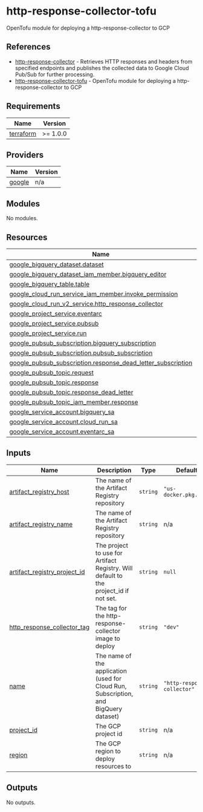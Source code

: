 # http-response-collector-tofu

OpenTofu module for deploying a http-response-collector to GCP

## References

- [http-response-collector](https://github.com/UnitVectorY-Labs/http-response-collector) - Retrieves HTTP responses and headers from specified endpoints and publishes the collected data to Google Cloud Pub/Sub for further processing.
- [http-response-collector-tofu](https://github.com/UnitVectorY-Labs/http-response-collector-tofu) - OpenTofu module for deploying a http-response-collector to GCP

<!-- BEGIN_TF_DOCS -->
## Requirements

| Name | Version |
|------|---------|
| <a name="requirement_terraform"></a> [terraform](#requirement\_terraform) | >= 1.0.0 |

## Providers

| Name | Version |
|------|---------|
| <a name="provider_google"></a> [google](#provider\_google) | n/a |

## Modules

No modules.

## Resources

| Name | Type |
|------|------|
| [google_bigquery_dataset.dataset](https://registry.terraform.io/providers/hashicorp/google/latest/docs/resources/bigquery_dataset) | resource |
| [google_bigquery_dataset_iam_member.bigquery_editor](https://registry.terraform.io/providers/hashicorp/google/latest/docs/resources/bigquery_dataset_iam_member) | resource |
| [google_bigquery_table.table](https://registry.terraform.io/providers/hashicorp/google/latest/docs/resources/bigquery_table) | resource |
| [google_cloud_run_service_iam_member.invoke_permission](https://registry.terraform.io/providers/hashicorp/google/latest/docs/resources/cloud_run_service_iam_member) | resource |
| [google_cloud_run_v2_service.http_response_collector](https://registry.terraform.io/providers/hashicorp/google/latest/docs/resources/cloud_run_v2_service) | resource |
| [google_project_service.eventarc](https://registry.terraform.io/providers/hashicorp/google/latest/docs/resources/project_service) | resource |
| [google_project_service.pubsub](https://registry.terraform.io/providers/hashicorp/google/latest/docs/resources/project_service) | resource |
| [google_project_service.run](https://registry.terraform.io/providers/hashicorp/google/latest/docs/resources/project_service) | resource |
| [google_pubsub_subscription.bigquery_subscription](https://registry.terraform.io/providers/hashicorp/google/latest/docs/resources/pubsub_subscription) | resource |
| [google_pubsub_subscription.pubsub_subscription](https://registry.terraform.io/providers/hashicorp/google/latest/docs/resources/pubsub_subscription) | resource |
| [google_pubsub_subscription.response_dead_letter_subscription](https://registry.terraform.io/providers/hashicorp/google/latest/docs/resources/pubsub_subscription) | resource |
| [google_pubsub_topic.request](https://registry.terraform.io/providers/hashicorp/google/latest/docs/resources/pubsub_topic) | resource |
| [google_pubsub_topic.response](https://registry.terraform.io/providers/hashicorp/google/latest/docs/resources/pubsub_topic) | resource |
| [google_pubsub_topic.response_dead_letter](https://registry.terraform.io/providers/hashicorp/google/latest/docs/resources/pubsub_topic) | resource |
| [google_pubsub_topic_iam_member.response](https://registry.terraform.io/providers/hashicorp/google/latest/docs/resources/pubsub_topic_iam_member) | resource |
| [google_service_account.bigquery_sa](https://registry.terraform.io/providers/hashicorp/google/latest/docs/resources/service_account) | resource |
| [google_service_account.cloud_run_sa](https://registry.terraform.io/providers/hashicorp/google/latest/docs/resources/service_account) | resource |
| [google_service_account.eventarc_sa](https://registry.terraform.io/providers/hashicorp/google/latest/docs/resources/service_account) | resource |

## Inputs

| Name | Description | Type | Default | Required |
|------|-------------|------|---------|:--------:|
| <a name="input_artifact_registry_host"></a> [artifact\_registry\_host](#input\_artifact\_registry\_host) | The name of the Artifact Registry repository | `string` | `"us-docker.pkg.dev"` | no |
| <a name="input_artifact_registry_name"></a> [artifact\_registry\_name](#input\_artifact\_registry\_name) | The name of the Artifact Registry repository | `string` | n/a | yes |
| <a name="input_artifact_registry_project_id"></a> [artifact\_registry\_project\_id](#input\_artifact\_registry\_project\_id) | The project to use for Artifact Registry. Will default to the project\_id if not set. | `string` | `null` | no |
| <a name="input_http_response_collector_tag"></a> [http\_response\_collector\_tag](#input\_http\_response\_collector\_tag) | The tag for the http-response-collector image to deploy | `string` | `"dev"` | no |
| <a name="input_name"></a> [name](#input\_name) | The name of the application (used for Cloud Run, Subscription, and BigQuery dataset) | `string` | `"http-response-collector"` | no |
| <a name="input_project_id"></a> [project\_id](#input\_project\_id) | The GCP project id | `string` | n/a | yes |
| <a name="input_region"></a> [region](#input\_region) | The GCP region to deploy resources to | `string` | n/a | yes |

## Outputs

No outputs.
<!-- END_TF_DOCS -->
